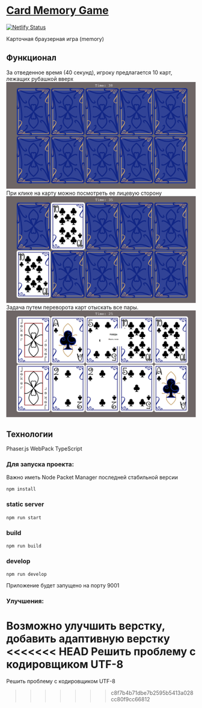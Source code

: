 # [Card Memory Game ](https://card-memory-game-phaserjs.netlify.app/)
[![Netlify Status](https://api.netlify.com/api/v1/badges/bce8d134-ae70-44cf-a995-1f29b6358883/deploy-status)](https://app.netlify.com/sites/card-memory-game-phaserjs/deploys)

Карточная браузерная игра (memory)

## Функционал

За отведенное время (40 секунд), игроку предлагается 
10 карт, лежащих рубашкой вверх 
![Screenshot](./docs/startGame.png)
При клике на карту можно посмотреть ее лицевую сторону
![Screenshot](./docs/game.png)
Задача путем переворота карт отыскать все пары.
![Screenshot](./docs/victory.png)


## Технологии
Phaser.js
WebPack
TypeScript


### Для запуска проекта:

Важно иметь Node Packet Manager последней стабильной версии

```
npm install
```

### static server

```
npm run start
```

### build

```
npm run build
```

### develop

```
npm run develop
```
Приложение будет запущено на порту 9001


### Улучшения:
Возможно улучшить верстку, добавить адаптивную верстку \
<<<<<<< HEAD
Решить проблему с кодировщиком UTF-8
=======
Решить проблему с кодировщиком UTF-8
>>>>>>> c8f7b4b71dbe7b2595b5413a028cc80f9cc66812
